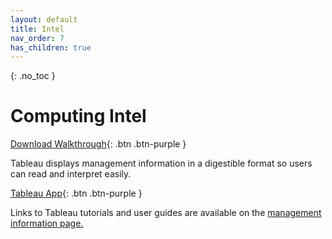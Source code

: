 ```yaml
---
layout: default
title: Intel
nav_order: 7
has_children: true
---
```


{: .no_toc }

# Computing Intel

[Download Walkthrough](){: .btn .btn-purple } 

Tableau displays management information in a digestible format so users can read and interpret easily.

[Tableau App](http://intel.solent.ac.uk/){: .btn .btn-purple } 


Links to Tableau tutorials and user guides are available on the [management information page.](https://staff.solent.ac.uk/policy-governance-information/management-information)